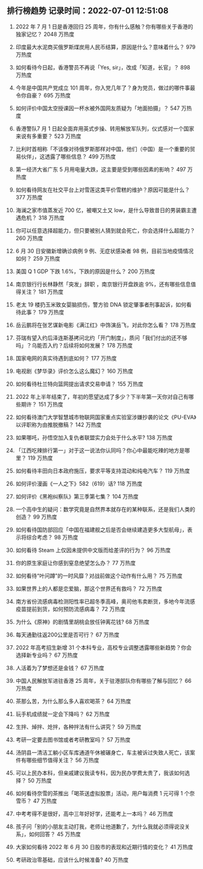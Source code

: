 
## 排行榜趋势 记录时间：2022-07-01 12:51:08
  
  1. 2022 年 7 月 1 日是香港回归 25 周年，你有什么感触？你有哪些关于香港的独家记忆？ 2048 万热度
    
  2. 印度最大水泥商买俄罗斯煤炭用人民币结算，原因是什么？意味着什么？ 979 万热度
    
  3. 如何看待今日起，香港警员不再说「Yes, sir」，改成「知道，长官」？ 898 万热度
    
  4. 今年是中国共产党成立 101 周年，你入党几年了？身为党员，做过的哪件事最令你自豪？ 695 万热度
    
  5. 如何评价中国太空授课因一杯水被外国网友质疑为「地面拍摄」？ 547 万热度
    
  6. 香港警队7 月 1 日起全面弃用英式步操、转用解放军队列，仪式感对一个国家来说有多重要？ 523 万热度
    
  7. 比利时首相称「不该像对待俄罗斯那样对中国，他们（中国）是一个重要的贸易伙伴」，这透露了哪些信息？ 499 万热度
    
  8. 第一经济大省广东 5 月用电量大跌，这主要是受到哪些因素的影响？ 497 万热度
    
  9. 如何看待网友在社交平台上对雪莲这类平价雪糕的维护？原因可能是什么？ 377 万热度
    
  10. 海澜之家市值蒸发近 700 亿，被嘲又土又 low，是什么导致昔日的男装霸主遭遇危机？ 318 万热度
    
  11. 你可以任意选择超能力，但只要被别人猜到就会死亡，你会选择什么超能力？ 260 万热度
    
  12. 6 月 30 日安徽新增确诊病例 9 例、无症状感染者 98 例，目前当地疫情情况如何？ 259 万热度
    
  13. 美国 Q 1 GDP 下跌 1.6%，下跌的原因是什么？ 200 万热度
    
  14. 南京银行行长林静然「突发」辞职 ，南京银行开盘跌逾 9%，还有哪些信息值得关注？ 181 万热度
    
  15. 老太 19 楼扔玉米致女婴脑损伤，警方验 DNA 锁定肇事者刑事起诉，如何看待此事？ 179 万热度
    
  16. 岳云鹏将在张艺谋新电影《满江红》中饰演岳飞，对此你怎么看？ 178 万热度
    
  17. 芬瑞有望入约后泽连斯基拷问北约「开门制度」，质问「我们付出的还不够吗」？乌能否入约？后续将如何发展？ 178 万热度
    
  18. 国家电网的真实待遇到底如何？ 177 万热度
    
  19. 电视剧《梦华录》评价怎么这么魔幻？ 160 万热度
    
  20. 如何看待杜兰特向篮网提出请求交易申请？ 155 万热度
    
  21. 2022 年上半年结束了，年初的愿望达成了多少？下半年第一天你对自己有哪些期许？ 151 万热度
    
  22. 如何看待澳门大学智慧城市物联网国家重点实验室涉嫌抄袭的论文《PU-EVA》以评职称为由推脱撤稿？ 142 万热度
    
  23. 如果哪吒，孙悟空加入复仇者联盟实力会处于什么水平? 138 万热度
    
  24. 「江西吃辣排行第一」对于这一说法你认同吗？你心中最能吃辣的地方是哪里？ 119 万热度
    
  25. 如何看待丰田向日本政府施压，要求平等支持混动和纯电汽车？ 119 万热度
    
  26. 如何评价漫画《一人之下》582（619）话? 118 万热度
    
  27. 如何评价《黑袍纠察队》第三季第七集？ 104 万热度
    
  28. 一个高中生的疑问：数学究竟是自然界本就存在的某种联系，还是我们人类的创造？ 99 万热度
    
  29. 如何看待国防部回应「中国在福建舰之后是否会继续建造更多大型航母」，表示将综合考虑？ 98 万热度
    
  30. 如何看待 Steam 上仅因未提供中文版而给差评的行为？ 96 万热度
    
  31. 你的原生家庭让你感到窒息绝望怎么办？ 77 万热度
    
  32. 如何看待“叶问蹲”的一时风靡？对战前做这个动作有什么用？ 75 万热度
    
  33. 如果世界上的人都是恋爱脑，那这个世界还有救吗？ 72 万热度
    
  34. 南方省份流感病毒检测阳性率已超冬季高峰，奥司他韦卖断货，多地今年流感疫苗提前到货，如何预防流感病毒？ 72 万热度
    
  35. 为什么《原神》的剧情里胡桃会放任钟离花钱? 68 万热度
    
  36. 每天通勤往返200公里是否可行？ 67 万热度
    
  37. 2022 年高考招生新增 31 个本科专业，高校专业调整透露哪些新趋势？你会选择新专业吗？ 67 万热度
    
  38. 人活着为了梦想还是金钱？ 67 万热度
    
  39. 中国人民解放军进驻香港 25 周年，关于驻港部队你有哪些了解与回忆？ 66 万热度
    
  40. 茶那么苦，为什么那么多人喜欢喝茶？ 64 万热度
    
  41. 玩手机成绩就一定会下降吗？ 62 万热度
    
  42. 生拌、焯拌、炝拌，各种拌法有什么讲究？ 59 万热度
    
  43. 考研一定要去图书馆或者考研教室吗？ 57 万热度
    
  44. 汤阴县一清洁工躺小区车库通道午休被碾身亡，车主被诉过失致人死亡，该案件有哪些细节值得关注？ 56 万热度
    
  45. 可以上民办本科，但亲戚建议我读专科，因为民办学费太贵了，我该如何选择？ 50 万热度
    
  46. 如何看待奈雪的茶推出「喝茶送虚拟股票」活动，用户每消费 1 元可得 1 个奈雪币？ 47 万热度
    
  47. 中考考得不是很好，高中三年好好学，还能考上一本吗？ 46 万热度
    
  48. 孩子问「别的小朋友主动打我，老师让他道歉了，为什么我就必须得说没关系」，如何回答？ 45 万热度
    
  49. 大家如何看待 2022 年 6 月 30 日股市的表现和近期行情的变化？ 41 万热度
    
  50. 考研政治零基础，应该什么时候准备? 40 万热度
    